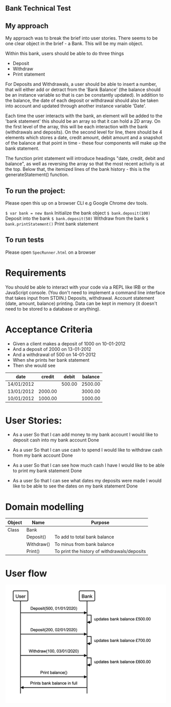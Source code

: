 ## Bank Technical Test

## My approach ## 

My approach was to break the brief into user stories. There seems to be one clear object in the brief - a Bank. This will be my main object. 

Within this bank, users should be able to do three things 
- Deposit 
- Withdraw
- Print statement

For Deposits and Withdrawals, a user should be able to insert a number, that will either add or detract from the 'Bank Balance' (the balance should be an instance variable so that is can be constantly updated). In addition to the balance, the date of each deposit or withdrawal should also be taken into account and updated through another instance variable 'Date'.

Each time the user interacts with the bank, an element will be added to the 'bank statement' this should be an array so that it can hold a 2D array. On the first level of the array, this will be each interaction with the bank (withdrawals and deposits). On the second level for line, there should be 4 elements which stores a date, credit amount, debit amount and a snapshot of the balance at that point in time - these four components will make up the bank statement.

The function print statement will introduce headings "date, credit, debit and balance", as well as reversing the array so that the most recent activity is at the top. Below that, the itemized lines of the bank history - this is the generateStatement() function. 


## To run the project: ##

Please open this up on a browser CLI e.g Google Chrome dev tools.

`$ var bank = new Bank` Initialize the bank object 
`$ bank.deposit(100)`  Deposit into the bank
`$ bank.deposit(50)` Withdraw from the bank
`$ bank.printStatement()` Print bank statement

## To run tests ##
Please open `SpecRunner.html` on a browser


# Requirements #
You should be able to interact with your code via a REPL like IRB or the JavaScript console. (You don't need to implement a command line interface that takes input from STDIN.)
Deposits, withdrawal.
Account statement (date, amount, balance) printing.
Data can be kept in memory (it doesn't need to be stored to a database or anything).

# Acceptance Criteria #
- Given a client makes a deposit of 1000 on 10-01-2012
- And a deposit of 2000 on 13-01-2012
- And a withdrawal of 500 on 14-01-2012
- When she prints her bank statement
- Then she would see

date       |  credit |  debit | balance
|   ---    |    ---  |  ---   |   ---   |
14/01/2012 |         | 500.00 | 2500.00
13/01/2012 | 2000.00 |        | 3000.00
10/01/2012 | 1000.00 |        | 1000.00


# User Stories: #

- As a user
So that I can add money to my bank account
I would like to deposit cash into my bank account 
Done

- As a user
So that I can use cash to spend
I would like to withdraw cash from my bank account
Done

- As a user
So that I can see how much cash I have
I would like to be able to print my bank statement
Done

- As a user
So that I can see what dates my deposits were made
I would like to be able to see the dates on my bank statement
Done

# Domain modelling #

|  Object    |   Name    | Purpose |
|   ---      |    ---    |   ---   |
| Class      | Bank      |         | 
|            | Deposit() | To add to total bank balance |
|            | Withdraw()| To minus from bank balance  |
|            | Print()   | To print the history of withdrawals/deposits |

# User flow #

![Sequence Diagram](src/images/sequence-diagram.png)